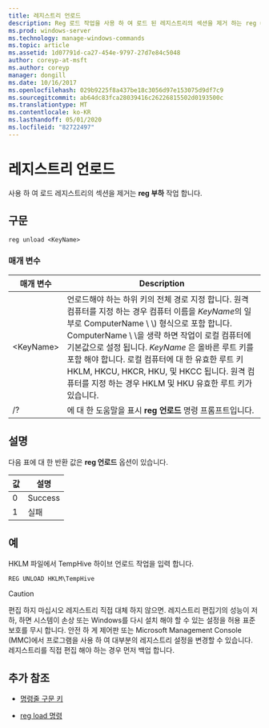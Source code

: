 ```yaml
---
title: 레지스트리 언로드
description: Reg 로드 작업을 사용 하 여 로드 된 레지스트리의 섹션을 제거 하는 reg unload 명령에 대 한 참조 항목입니다.
ms.prod: windows-server
ms.technology: manage-windows-commands
ms.topic: article
ms.assetid: 1d07791d-ca27-454e-9797-27d7e84c5048
author: coreyp-at-msft
ms.author: coreyp
manager: dongill
ms.date: 10/16/2017
ms.openlocfilehash: 029b9225f8a437be18c3056d97e153075d9df7c9
ms.sourcegitcommit: ab64dc83fca28039416c26226815502d0193500c
ms.translationtype: MT
ms.contentlocale: ko-KR
ms.lasthandoff: 05/01/2020
ms.locfileid: "82722497"
---
```

# <a name="reg-unload"></a>레지스트리 언로드



사용 하 여 로드 레지스트리의 섹션을 제거는 **reg 부하** 작업 합니다.



## <a name="syntax"></a>구문

```
reg unload <KeyName>
```

### <a name="parameters"></a>매개 변수

|매개 변수|Description|
|---------|-----------|
|\<KeyName>|언로드해야 하는 하위 키의 전체 경로 지정 합니다. 원격 컴퓨터를 지정 하는 경우 컴퓨터 이름을 *KeyName*의 일부로 ComputerName \\ \\\) 형식으로 포함 합니다. ComputerName \\ \\을 생략 하면 작업이 로컬 컴퓨터에 기본값으로 설정 됩니다. *KeyName* 은 올바른 루트 키를 포함 해야 합니다. 로컬 컴퓨터에 대 한 유효한 루트 키 HKLM, HKCU, HKCR, HKU, 및 HKCC 됩니다. 원격 컴퓨터를 지정 하는 경우 HKLM 및 HKU 유효한 루트 키가 있습니다.|
|/?|에 대 한 도움말을 표시 **reg 언로드** 명령 프롬프트입니다.|

## <a name="remarks"></a>설명

다음 표에 대 한 반환 값은 **reg 언로드** 옵션이 있습니다.

|값|설명|
|-----|-----------|
|0|Success|
|1|실패|

## <a name="examples"></a>예

HKLM 파일에서 TempHive 하이브 언로드 작업을 입력 합니다.
```
REG UNLOAD HKLM\TempHive
```

> [!CAUTION]
> 편집 하지 마십시오 레지스트리 직접 대체 하지 않으면. 레지스트리 편집기의 성능이 저하, 하면 시스템이 손상 또는 Windows를 다시 설치 해야 할 수 있는 설정을 허용 표준 보호를 무시 합니다. 안전 하 게 제어판 또는 Microsoft Management Console (MMC)에서 프로그램을 사용 하 여 대부분의 레지스트리 설정을 변경할 수 있습니다. 레지스트리를 직접 편집 해야 하는 경우 먼저 백업 합니다.

## <a name="additional-references"></a>추가 참조

- [명령줄 구문 키](command-line-syntax-key.md)

- [reg load 명령](reg-load.md)